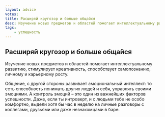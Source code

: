 ```yaml
---
layout: advice
votes:
title: Расширяй кругозор и больше общайся
desc: Изучение новых предметов и областей помогает интеллектуальному развитию, стимулирует креативность, способствует самопознанию, личному и карьерному росту.
tags:
    - успешность
---
```


## Расширяй кругозор и больше общайся

Изучение новых предметов и областей помогает интеллектуальному развитию, стимулирует креативность, способствует самопознанию, личному и карьерному росту.

Общение, с другой стороны развивает  эмоциональный интеллект: то есть способность понимать других людей и себя, управлять своими эмоциями. А контроль эмоций – это один из важнейших факторов успешности. Даже, если ты интроверт, и с людьми тебе не особо комфортно, выдели хотя бы час в неделю на личные разговоры с коллегами, друзьями или даже незнакомцами в баре.
